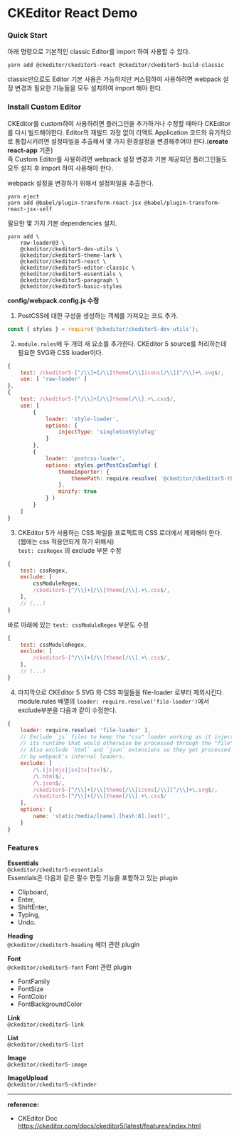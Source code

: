 # CKEditor React Demo

### Quick Start

아래 명령으로 기본적인 classic Editor를 import 하여 사용할 수 있다.

```
yarn add @ckeditor/ckeditor5-react @ckeditor/ckeditor5-build-classic
```

classic만으로도 Editor 기본 사용은 가능하지만 커스텀하여 사용하려면 webpack 설정 변경과 필요한 기능들을 모두 설치하여 import 해야 한다.

### Install Custom Editor

CKEditor를 custom하여 사용하려면 플러그인을 추가하거나 수정할 때마다 CKEditor를 다시 빌드해야한다. Editor의 재빌드 과정 없이 리액트 Application 코드와 유기적으로 통합시키려면 설정파일을 추출해서 몇 가지 환경설정을 변경해주어야 한다.(**create react-app** 기준)  
즉 Custom Editor를 사용하려면 webpack 설정 변경과 기본 제공되던 플러그인들도 모두 설치 후 import 하여 사용해야 한다.

webpack 설정을 변경하기 위해서 설정파일을 추출한다.

```
yarn eject
yarn add @babel/plugin-transform-react-jsx @babel/plugin-transform-react-jsx-self
```

필요한 몇 가지 기본 dependencies 설치.

```
yarn add \
    raw-loader@3 \
    @ckeditor/ckeditor5-dev-utils \
    @ckeditor/ckeditor5-theme-lark \
    @ckeditor/ckeditor5-react \
    @ckeditor/ckeditor5-editor-classic \
    @ckeditor/ckeditor5-essentials \
    @ckeditor/ckeditor5-paragraph \
    @ckeditor/ckeditor5-basic-styles
```

**config/webpack.config.js 수정**

1. PostCSS에 대한 구성을 생성하는 객체를 가져오는 코드 추가.

```javascript
const { styles } = require('@ckeditor/ckeditor5-dev-utils');
```

2. `module.rules`에 두 개의 새 요소를 추가한다. CKEditor 5 source를 처리하는데 필요한 SVG와 CSS loader이다.

```javascript
{
    test: /ckeditor5-[^/\\]+[/\\]theme[/\\]icons[/\\][^/\\]+\.svg$/,
    use: [ 'raw-loader' ]
},
{
    test: /ckeditor5-[^/\\]+[/\\]theme[/\\].+\.css$/,
    use: [
        {
            loader: 'style-loader',
            options: {
                injectType: 'singletonStyleTag'
            }
        },
        {
            loader: 'postcss-loader',
            options: styles.getPostCssConfig( {
                themeImporter: {
                    themePath: require.resolve( '@ckeditor/ckeditor5-theme-lark' )
                },
                minify: true
            } )
        }
    ]
}
```

3. CKEditor 5가 사용하는 CSS 파일을 프로젝트의 CSS 로더에서 제외해야 한다. (웹에는 css 적용안되게 하기 위해서)  
   `test: cssRegex` 의 exclude 부분 수정

```javascript
{
    test: cssRegex,
    exclude: [
        cssModuleRegex,
        /ckeditor5-[^/\\]+[/\\]theme[/\\].+\.css$/,
    ],
    // (...)
}
```

바로 아래에 있는 `test: cssModuleRegex` 부분도 수정

```javascript
{
    test: cssModuleRegex,
    exclude: [
        /ckeditor5-[^/\\]+[/\\]theme[/\\].+\.css$/,
    ],
    // (...)
}
```

4. 마지막으로 CKEditor 5 SVG 와 CSS 파일들을 file-loader 로부터 제외시킨다.  
   module.rules 배열의 `loader: require.resolve('file-loader')`에서 exclude부분을 다음과 같이 수정한다.

```javascript
{
    loader: require.resolve( 'file-loader' ),
    // Exclude `js` files to keep the "css" loader working as it injects
    // its runtime that would otherwise be processed through the "file" loader.
    // Also exclude `html` and `json` extensions so they get processed
    // by webpack's internal loaders.
    exclude: [
        /\.(js|mjs|jsx|ts|tsx)$/,
        /\.html$/,
        /\.json$/,
        /ckeditor5-[^/\\]+[/\\]theme[/\\]icons[/\\][^/\\]+\.svg$/,
        /ckeditor5-[^/\\]+[/\\]theme[/\\].+\.css$/
    ],
    options: {
        name: 'static/media/[name].[hash:8].[ext]',
    }
}
```

### Features

**Essentials**  
`@ckeditor/ckeditor5-essentials`  
Essentials은 다음과 같은 필수 편집 기능을 포함하고 있는 plugin

- Clipboard,
- Enter,
- ShiftEnter,
- Typing,
- Undo.

**Heading**  
`@ckeditor/ckeditor5-heading`
헤더 관련 plugin

**Font**  
`@ckeditor/ckeditor5-font`
Font 관련 plugin

- FontFamily
- FontSize
- FontColor
- FontBackgroundColor

**Link**  
`@ckeditor/ckeditor5-link`

**List**  
`@ckeditor/ckeditor5-list`

**Image**  
`@ckeditor/ckeditor5-image`

**ImageUpload**  
`@ckeditor/ckeditor5-ckfinder`

<hr>

**reference:**

- CKEditor Doc  
  <https://ckeditor.com/docs/ckeditor5/latest/features/index.html>
